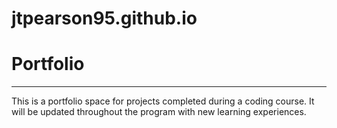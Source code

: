 # jtpearson95.github.io
# Portfolio
***
This is a portfolio space for projects completed during a coding course. It will be updated throughout the program with new learning experiences.
